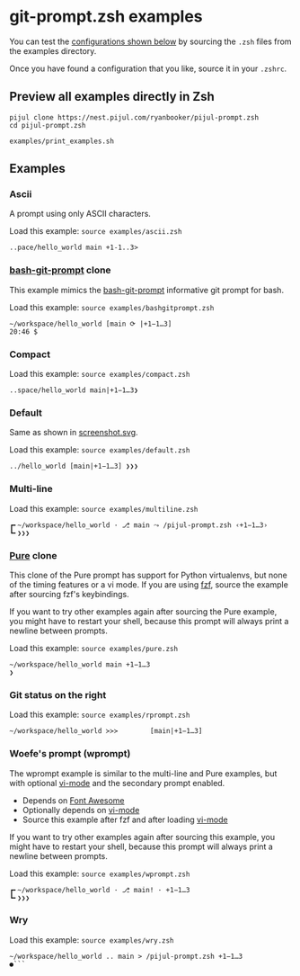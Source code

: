 # git-prompt.zsh examples
You can test the [configurations shown below](#examples) by sourcing the `.zsh` files from the examples directory.

Once you have found a configuration that you like, source it in your `.zshrc`.

## Preview all examples directly in Zsh

```
pijul clone https://nest.pijul.com/ryanbooker/pijul-prompt.zsh
cd pijul-prompt.zsh

examples/print_examples.sh
```

## Examples

<!-- truncate here before generating examples -->

### Ascii
A prompt using only ASCII characters.

Load this example: `source examples/ascii.zsh`

```
..pace/hello_world main +1-1..3>
```

### [bash-git-prompt](https://github.com/magicmonty/bash-git-prompt) clone

This example mimics the [bash-git-prompt](https://github.com/magicmonty/bash-git-prompt)
informative git prompt for bash.

Load this example: `source examples/bashgitprompt.zsh`

```
~/workspace/hello_world [main ⟳ |+1−1…3]
20:46 $
```

### Compact

Load this example: `source examples/compact.zsh`

```
..space/hello_world main|+1−1…3❯
```

### Default

Same as shown in [screenshot.svg](../screenshot.svg).

Load this example: `source examples/default.zsh`

```
../hello_world [main|+1−1…3] ❯❯❯
```

### Multi-line

Load this example: `source examples/multiline.zsh`

```
┏╸~/workspace/hello_world · ⎇ main ⤳ /pijul-prompt.zsh ‹+1−1…3›
┗╸❯❯❯
```

### [Pure](https://github.com/sindresorhus/pure) clone

This clone of the Pure prompt has support for Python virtualenvs, but none of the timing
features or a vi mode. If you are using [fzf](https://github.com/junegunn/fzf), source the
example after sourcing fzf's keybindings.

If you want to try other examples again after sourcing the Pure example, you might have to
restart your shell, because this prompt will always print a newline between prompts.

Load this example: `source examples/pure.zsh`

```
~/workspace/hello_world main +1−1…3
❯
```

### Git status on the right

Load this example: `source examples/rprompt.zsh`

```
~/workspace/hello_world ≻≻≻        [main|+1−1…3]
```

### Woefe's prompt (wprompt)

The wprompt example is similar to the multi-line and Pure examples, but with optional
[vi-mode](https://github.com/woefe/vi-mode.zsh) and the secondary prompt enabled.

- Depends on [Font Awesome](https://fontawesome.com/)
- Optionally depends on [vi-mode](https://github.com/woefe/vi-mode.zsh)
- Source this example after fzf and after loading
[vi-mode](https://github.com/woefe/vi-mode.zsh)

If you want to try other examples again after sourcing this example, you might have to restart
your shell, because this prompt will always print a newline between prompts.

Load this example: `source examples/wprompt.zsh`

```
┏╸~/workspace/hello_world · ⎇ main! · +1−1…3
┗╸❯❯❯
```

### Wry

Load this example: `source examples/wry.zsh`

```
~/workspace/hello_world .. main > /pijul-prompt.zsh +1−1…3          ●```
